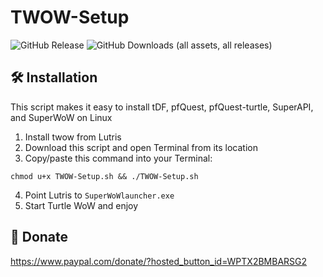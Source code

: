 # TWOW-Setup
![GitHub Release](https://img.shields.io/github/v/release/TheLinuxITGuy/TWOW-Setup?style=for-the-badge&labelColor=%231A365D&color=%23E9FC12)
![GitHub Downloads (all assets, all releases)](https://img.shields.io/github/downloads/TheLinuxITGuy/TWOW-Setup/total?style=for-the-badge&labelColor=%231A365D&color=%23E9FC12)


## 🛠️ Installation
This script makes it easy to install tDF, pfQuest, pfQuest-turtle, SuperAPI, and SuperWoW on Linux

1. Install twow from Lutris
2. Download this script and open Terminal from its location 
3. Copy/paste this command into your Terminal:
```
chmod u+x TWOW-Setup.sh && ./TWOW-Setup.sh
```
4. Point Lutris to `SuperWoWlauncher.exe`
5. Start Turtle WoW and enjoy

## 💖 Donate
https://www.paypal.com/donate/?hosted_button_id=WPTX2BMBARSG2

